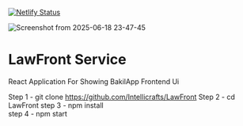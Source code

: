 [![Netlify Status](https://api.netlify.com/api/v1/badges/0ca8b2b6-5c90-4ccf-8d14-9ca7ffc64628/deploy-status)](https://app.netlify.com/projects/euphonious-narwhal-a1bc7e/deploys)

![Screenshot from 2025-06-18 23-47-45](https://github.com/user-attachments/assets/42f0a86e-788f-42cc-8979-5bc3c8b777a0)
# LawFront Service
React Application For Showing BakilApp Frontend Ui 

Step 1 - git clone https://github.com/Intellicrafts/LawFront
Step 2 - cd LawFront 
step 3 - npm install  
step 4 - npm start 
